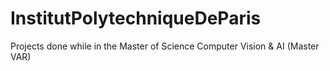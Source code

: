 # InstitutPolytechniqueDeParis
Projects done while in the Master of Science Computer Vision &amp; AI (Master VAR)
